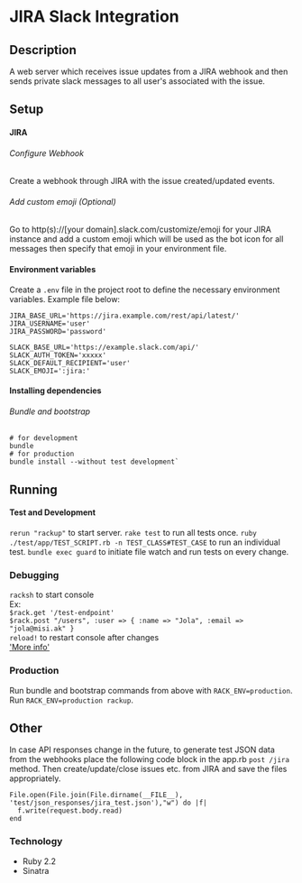JIRA Slack Integration
==========================

Description
-----------
A web server which receives issue updates from a JIRA webhook and then sends private slack messages to all user's associated with the issue.

Setup
-----
#### JIRA

###### Configure Webhook
Create a webhook through JIRA with the issue created/updated events.

###### Add custom emoji (Optional)
Go to http(s)://[your domain].slack.com/customize/emoji for your JIRA instance and add a custom emoji which will be used as the bot icon for all messages then specify that emoji in your environment file.

#### Environment variables
Create a `.env` file in the project root to define the necessary environment variables.
Example file below:
```
JIRA_BASE_URL='https://jira.example.com/rest/api/latest/'
JIRA_USERNAME='user'
JIRA_PASSWORD='password'

SLACK_BASE_URL='https://example.slack.com/api/'
SLACK_AUTH_TOKEN='xxxxx'
SLACK_DEFAULT_RECIPIENT='user'
SLACK_EMOJI=':jira:'
```

#### Installing dependencies

###### Bundle and bootstrap
```
# for development
bundle
# for production
bundle install --without test development`
```

Running
-------

#### Test and Development
`rerun "rackup"` to start server.
`rake test` to run all tests once.
`ruby ./test/app/TEST_SCRIPT.rb -n TEST_CLASS#TEST_CASE` to run an individual test.
`bundle exec guard` to initiate file watch and run tests on every change.

### Debugging
`racksh` to start console  
Ex:  
`$rack.get '/test-endpoint'`  
`$rack.post "/users", :user => { :name => "Jola", :email => "jola@misi.ak" }`  
`reload!` to restart console after changes  
['More info'](https://github.com/sickill/racksh)

### Production
Run bundle and bootstrap commands from above with `RACK_ENV=production`.
Run `RACK_ENV=production rackup`.

Other
-----
In case API responses change in the future, to generate test JSON data from the webhooks place the following code block in the app.rb `post /jira` method.
Then create/update/close issues etc. from JIRA and save the files appropriately.
```
File.open(File.join(File.dirname(__FILE__), 'test/json_responses/jira_test.json'),"w") do |f|
  f.write(request.body.read)
end
```

### Technology

- Ruby 2.2
- Sinatra
